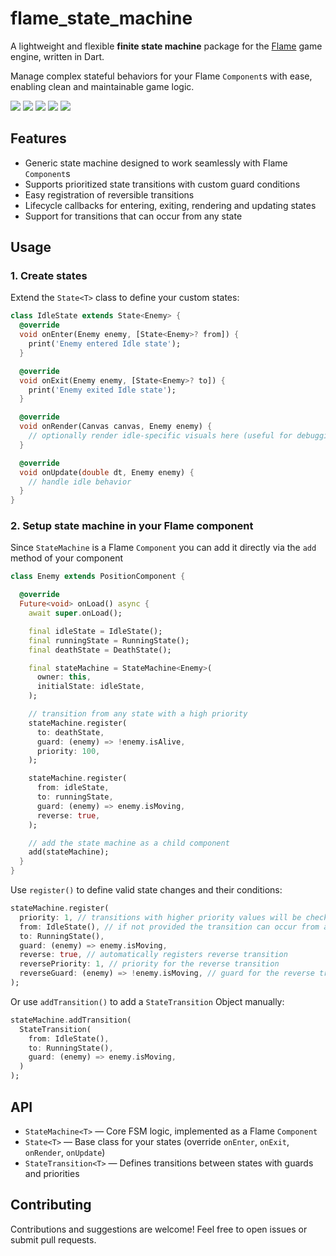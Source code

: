 # flame_state_machine

A lightweight and flexible **finite state machine** package for the [Flame](https://flame-engine.org/) game engine, written in Dart.

Manage complex stateful behaviors for your Flame `Component`s with ease, enabling clean and maintainable game logic.

<a title="CI" href="https://github.com/bszarlej/flame_state_machine/actions/workflows/ci.yaml"><img src="https://github.com/bszarlej/flame_state_machine/actions/workflows/ci.yaml/badge.svg"></a>
<a title="Pub" href="https://pub.dev/packages/flame_state_machine" ><img src="https://img.shields.io/pub/v/flame_state_machine.svg?style=popout"></a>
<a title="Pub Points" href="https://pub.dev/packages/flame_state_machine/score"><img src="https://img.shields.io/pub/points/flame_state_machine.svg?style=popout"></a>
<a title="Pub Likes" href="https://pub.dev/packages/flame_state_machine/score"><img src="https://img.shields.io/pub/likes/flame_state_machine.svg?style=popout"></a>
<a title="Pub Downloads" href="https://pub.dev/packages/flame_state_machine/score" ><img src="https://img.shields.io/pub/dm/flame_state_machine"></a>

## Features

- Generic state machine designed to work seamlessly with Flame `Component`s
- Supports prioritized state transitions with custom guard conditions
- Easy registration of reversible transitions
- Lifecycle callbacks for entering, exiting, rendering and updating states
- Support for transitions that can occur from any state


## Usage

### 1. Create states

Extend the `State<T>` class to define your custom states:

```dart
class IdleState extends State<Enemy> {
  @override
  void onEnter(Enemy enemy, [State<Enemy>? from]) {
    print('Enemy entered Idle state');
  }

  @override
  void onExit(Enemy enemy, [State<Enemy>? to]) {
    print('Enemy exited Idle state');
  }

  @override
  void onRender(Canvas canvas, Enemy enemy) {
    // optionally render idle-specific visuals here (useful for debugging)
  }

  @override
  void onUpdate(double dt, Enemy enemy) {
    // handle idle behavior
  }
}
```

### 2. Setup state machine in your Flame component

Since `StateMachine` is a Flame `Component` you can add it directly via the `add` method of your component
```dart
class Enemy extends PositionComponent {

  @override
  Future<void> onLoad() async {
    await super.onLoad();

    final idleState = IdleState();
    final runningState = RunningState();
    final deathState = DeathState();

    final stateMachine = StateMachine<Enemy>(
      owner: this,
      initialState: idleState,
    );

    // transition from any state with a high priority
    stateMachine.register(
      to: deathState,
      guard: (enemy) => !enemy.isAlive,
      priority: 100,
    );

    stateMachine.register(
      from: idleState,
      to: runningState,
      guard: (enemy) => enemy.isMoving,
      reverse: true,
    );

    // add the state machine as a child component
    add(stateMachine);
  }
}
```

Use `register()` to define valid state changes and their conditions:

```dart
stateMachine.register(
  priority: 1, // transitions with higher priority values will be checked first
  from: IdleState(), // if not provided the transition can occur from any state
  to: RunningState(),
  guard: (enemy) => enemy.isMoving,
  reverse: true, // automatically registers reverse transition
  reversePriority: 1, // priority for the reverse transition
  reverseGuard: (enemy) => !enemy.isMoving, // guard for the reverse transition (Constructed automatically if not provided)
);
```

Or use `addTransition()` to add a `StateTransition` Object manually:

```dart
stateMachine.addTransition(
  StateTransition(
    from: IdleState(),
    to: RunningState(),
    guard: (enemy) => enemy.isMoving,
  )
);
```

## API

- `StateMachine<T>` — Core FSM logic, implemented as a Flame `Component`
- `State<T>` — Base class for your states (override `onEnter`, `onExit`, `onRender`, `onUpdate`)
- `StateTransition<T>` — Defines transitions between states with guards and priorities


## Contributing

Contributions and suggestions are welcome! Feel free to open issues or submit pull requests.